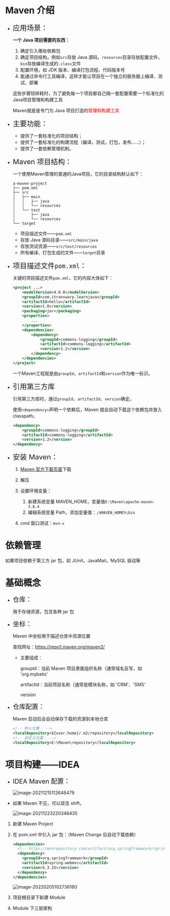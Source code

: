 # Maven 介绍

+ <span style="font-size:22px">应用场景：</span>

    **一个 Java 项目需要的东西：**

    1. 确定引入哪些依赖包
    2. 确定项目结构，例如`src`存放 Java 源码，`resources`目录存放配置文件，`bin`存放编译生成的`.class`文件
    3. 配置环境，如 JDK 版本、编译打包流程、代码版本号
    4. 能通过命令行工具编译，这样才能让项目在一个独立的服务器上编译、测试、部署

    这些步骤琐碎耗时，为了避免每一个项目都自己搞一套配置需要一个标准化的Java项目管理和构建工具

    Maven就是是专门为 Java 项目打造的<span style="color:red">管理和构建工具</span>

+ <span style="font-size:22px">主要功能：</span>

    - 提供了一套标准化的项目结构；
    - 提供了一套标准化的构建流程（编译，测试，打包，发布……）；
    - 提供了一套依赖管理机制。

+ <span style="font-size:22px">Maven 项目结构：</span>

    一个使用Maven管理的普通的Java项目，它的目录结构默认如下：

    ```
    a-maven-project
    ├── pom.xml
    ├── src
    │   ├── main
    │   │   ├── java
    │   │   └── resources
    │   └── test
    │       ├── java
    │       └── resources
    └── target
    ```

    + 项目描述文件——`pom.xml`
    + 存放 Java 源码目录——`src/main/java`
    + 存放测试资源——`src/test/resources`
    + 所有编译、打包生成的文件——`target`目录

+ <span style="font-size:22px">项目描述文件`pom.xml`：</span>

    关键的项目描述文件`pom.xml`，它的内容大体如下：

    ```xml
    <project ...>
    	<modelVersion>4.0.0</modelVersion>
    	<groupId>com.itranswarp.learnjava</groupId>
    	<artifactId>hello</artifactId>
    	<version>1.0</version>
    	<packaging>jar</packaging>
    	<properties>
            ...
    	</properties>
    	<dependencies>
            <dependency>
                <groupId>commons-logging</groupId>
                <artifactId>commons-logging</artifactId>
                <version>1.2</version>
            </dependency>
    	</dependencies>
    </project>
    ```

    一个Maven工程就是由`groupId`，`artifactId`和`version`作为唯一标识。

+ <span style="font-size:22px">引用第三方库</span>

    引用第三方库时，通过`groupId`、`artifactId`、`version`确定。

    使用`<dependency>`声明一个依赖后，Maven 就会自动下载这个依赖包并放入 classpath。

    ```xml
    <dependency>
        <groupId>commons-logging</groupId>
        <artifactId>commons-logging</artifactId>
        <version>1.2</version>
    </dependency>
    ```

+ <span style="font-size:22px">安装 Maven：</span>

    1. [Maven 官方下载页面](https://maven.apache.org/download.cgi)下载
    2. 解压
    3. 设置环境变量：
        1. 新建系统变量 MAVEN_HOME，变量值`E:\Maven\apache-maven-3.8.4`
        2. 编辑系统变量 Path，添加变量值：`;%MAVEN_HOME%\bin`
    
    4. cmd 窗口测试：`mvn-v`



# 依赖管理

如果项目依赖于第三方 jar 包，如 JUnit，JavaMail，MySQL 驱动等



# 基础概念

+ <span style="font-size:20px">仓库：</span>

    用于存储资源，包含各种 jar 包

+ <span style="font-size:20px">坐标：</span>

    Maven 中坐标用于描述仓库中资源位置

    查找网址：https://repo1.maven.org/maven2/

    + 主要组成：

        groupId：当前 Maven 项目隶属组织名称（通常域名反写，如 'org.mybatis'

        artifactId：当前项目名称（通常是模块名称，如 'CRM'、'SMS'

        version

+ <span style="font-size:20px">仓库配置：</span>

    Maven 启动后会自动保存下载的资源到本地仓库

    ```xml
    <!-- 默认位置： -->
    <localRepository>${user.home}/.m2/repository</localRepository>
    <!-- 自定义位置： -->
    <localRepository>E:\Maven\repository</localRepository>
    ```



# 项目构建——IDEA

+ <span style="font-size:20px">IDEA Maven 配置：</span>

    ![image-20211215112646479](https://gitee.com/ethereal-bang/images/raw/master/20211215112653.png)

+ 如果 Maven 不见，可以双击 shift，

    ![image-20211223220346435](https://gitee.com/ethereal-bang/images/raw/master/20211223220353.png)

    

1. 新建 Maven Project

2. 在 pom.xml 中引入 jar 包：（Maven Change 后自动下载依赖）

    ```xml
    <dependencies>
      <!-- https://mvnrepository.com/artifact/org.springframework/spring-webmvc -->
      <dependency>
        <groupId>org.springframework</groupId>
        <artifactId>spring-webmvc</artifactId>
        <version>5.3.15</version>
      </dependency>
    </dependencies>
    ```

    ![image-20220205102736180](https://gitee.com/ethereal-bang/images/raw/master/20220205102743.png)

3. 项目根目录下新建 Module

4. Module 下三层架构

